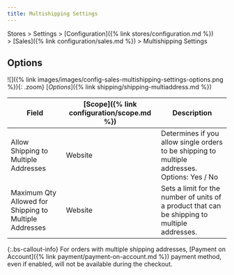 ```yaml
---
title: Multishipping Settings
---
```


Stores > Settings > [Configuration]({% link stores/configuration.md %}) > [Sales]({% link configuration/sales.md %}) > Multishipping Settings

## Options

![]({% link images/images/config-sales-multishipping-settings-options.png %}){: .zoom}
[_Options_]({% link shipping/shipping-multiaddress.md %})

|Field|[Scope]({% link configuration/scope.md %})|Description|
|--- |--- |--- |
|Allow Shipping to Multiple Addresses|Website|Determines if you allow single orders to be shipping to multiple addresses. Options: Yes / No|
|Maximum Qty Allowed for Shipping to Multiple Addresses|Website|Sets a limit for the number of units  of a product that can be shipping to multiple addresses.|

{:.bs-callout-info}
<span class="b2b-only"></span> For orders with multiple shipping addresses, [Payment on Account]({% link payment/payment-on-account.md %}) payment method, even if enabled, will not be available during the checkout.
